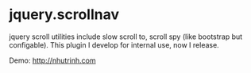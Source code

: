 # jquery.scrollnav
jquery scroll utilities include slow scroll to, scroll spy (like bootstrap but configable). This plugin I develop for internal use, now I release.

Demo: http://nhutrinh.com
